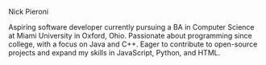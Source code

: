 Nick Pieroni

Aspiring software developer currently pursuing a BA in Computer Science at Miami University in Oxford, Ohio. Passionate about programming since college, with a focus on Java and C++. 
Eager to contribute to open-source projects and expand my skills in JavaScript, Python, and HTML.
